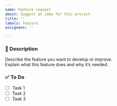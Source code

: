 ```yaml
---
name: Feature request
about: Suggest an idea for this project
title: ''
labels: feature
assignees: ''

---
```


### 📝 Description
Describe the feature you want to develop or improve.  
Explain what this feature does and why it’s needed.

### ✅ To Do
- [ ] Task 1
- [ ] Task 2
- [ ] Task 3
